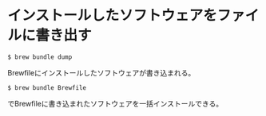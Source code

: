 # インストールしたソフトウェアをファイルに書き出す

```
$ brew bundle dump
```

Brewfileにインストールしたソフトウェアが書き込まれる。

```
$ brew bundle Brewfile
```

でBrewfileに書き込まれたソフトウェアを一括インストールできる。
